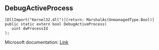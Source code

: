 ## DebugActiveProcess

```
[DllImport("Kernel32.dll")][return: MarshalAs(UnmanagedType.Bool)]
public static extern bool DebugActiveProcess(
   uint dwProcessId
);
```

Microsoft documentation: [Link](https://docs.microsoft.com/en-us/windows/win32/api/debugapi/nf-debugapi-debugactiveprocess)
